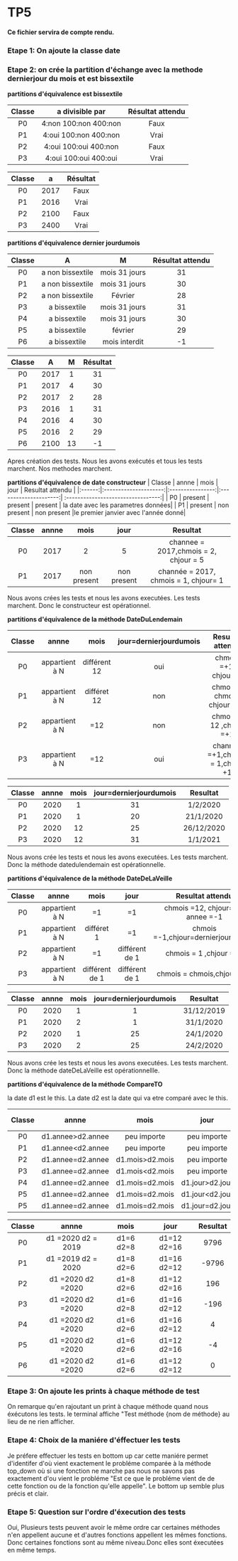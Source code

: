 # TP5
**Ce fichier servira de compte rendu.**
### Etape 1: On ajoute la classe date
### Etape 2: on crée la partition d'échange avec la methode dernierjour du mois et est bissextile


**partitions d'équivalence est bissextile**

| Classe |    a divisible par    | Résultat attendu |      
|:------:|:---------------------:|:----------------:|
|   P0   | 4:non 100:non 400:non |       Faux       |
|   P1   | 4:oui 100:non 400:non |       Vrai       |
|   P2   | 4:oui 100:oui 400:non |       Faux       |
|   P3   | 4:oui 100:oui 400:oui |       Vrai       |

| Classe |    a                  | Résultat          |
|:------:|:---------------------:|:----------------:|
|   P0   | 2017                  |       Faux       |
|   P1   | 2016                  |       Vrai       |
|   P2   | 2100                  |       Faux       |
|   P3   | 2400                  |       Vrai       |

**partitions d'équivalence dernier jourdumois**

| Classe |    A                  |        M         |        Résultat attendu         |
|:------:|:---------------------:|:----------------:|:--------------------------------:|
|   P0   |a non bissextile       |mois 31 jours     | 31
|   P1   | a non bissextile      |mois 31 jours     | 30
|   P2   | a non bissextile      |       Février    | 28
|   P3   | a bissextile          | mois 31 jours    | 31
|   P4   | a bissextile          |    mois 31 jours | 30
|   P5   | a bissextile          |       février    | 29
|   P6   | a bissextile          | mois interdit    | -1

| Classe |    A                  |        M         |        Résultat       |
|:------:|:---------------------:|:----------------:|:---------------------:|
|   P0   |  2017                 |1                 | 31
|   P1   |   2017                |4                 | 30
|   P2   |   2017                |      2           | 28
|   P3   |   2016                | 1                | 31
|   P4   |   2016                |    4             | 30
|   P5   |   2016                |     2            | 29
|   P6   |   2100                | 13               | -1

Apres création des tests. Nous les avons  exécutés et tous les tests marchent. Nos methodes marchent.

**partitions d'équivalence de date constructeur**
| Classe |           annne       |        mois      |       jour            |  Resultat attendu                  |
|:------:|:---------------------:|:----------------:|:---------------------:| :---------------------------------:|
|   P0   |    present            | present          |  present              | la date avec les parametres données|
|   P1   |   present             | non present      |  non present          |le premier janvier avec l'année donné|

| Classe |           annne       |        mois      |       jour            |  Resultat                          |
|:------:|:---------------------:|:----------------:|:---------------------:| :---------------------------------:|
|   P0   |     2017              | 2                |   5                   | channee = 2017,chmois = 2, chjour = 5|
|   P1   |     2017              | non present      |  non present          |channée = 2017, chmois = 1, chjour= 1|

Nous avons crées les tests et nous les avons executées. Les tests marchent. Donc le constructeur est opérationnel.

**partitions d'équivalence de la méthode DateDuLendemain**

| Classe |           annne       |        mois      |jour=dernierjourdumois |  Resultat  attendu                 |
|:------:|:---------------------:|:----------------:|:---------------------:| :---------------------------------:|
|   P0   |        appartient à N | différent 12     |     oui               | chmois =+1, chjour=1               |
|   P1   |     appartient à N    | différet 12      |  non                  | chmois = chmois, chjour= +1        |
|   P2   |  appartient à N       |    =12           | non                   | chmois = 12 ,chjour =+1
|   P3   |   appartient à N      | =12              | oui                   | channée =+1,chmois = 1,chjour +1


| Classe |           annne       |        mois      |jour=dernierjourdumois |  Resultat                          |
|:------:|:---------------------:|:----------------:|:---------------------:| :---------------------------------:|
|   P0   |        2020           | 1                |     31                | 1/2/2020                           |
|   P1   |     2020              | 1                |  20                   | 21/1/2020                           |
|   P2   |   2020                |    12           | 25                     | 26/12/2020
|   P3   |   2020                | 12              | 31                      | 1/1/2021

Nous avons crée les tests et nous les avons executées. Les tests marchent. Donc la méthode datedulendemain est opérationnelle.

**partitions d'équivalence de la méthode DateDeLaVeille**

| Classe |           annne       |        mois      |jour                   |  Resultat  attendu                 |
|:------:|:---------------------:|:----------------:|:---------------------:| :---------------------------------:|
|   P0   |        appartient à N |           =1     |     =1                | chmois =12, chjour=31, annee =-1   |
|   P1   |     appartient à N    | différet 1       |  =1                   |chmois =-1,chjour=dernierjourdumois |
|   P2   |  appartient à N       |    =1            | différent de 1        | chmois = 1 ,chjour =-1
|   P3   |   appartient à N      | différent de 1   | différent de 1        | chmois = chmois,chjour =-1


| Classe |           annne       |        mois      |jour=dernierjourdumois |  Resultat                          |
|:------:|:---------------------:|:----------------:|:---------------------:| :---------------------------------:|
|   P0   |        2020           | 1                |     1                 | 31/12/2019                         |
|   P1   |     2020              | 2                |  1                    | 31/1/2020                          |
|   P2   |   2020                | 1                | 25                    | 24/1/2020
|   P3   |   2020                | 2                | 25                    | 24/2/2020

Nous avons crée les tests et nous les avons executées. Les tests marchent. Donc la méthode dateDeLaVeille est opérationnellle.

**partitions d'équivalence de la méthode CompareTO**

la date d1 est le this. La date d2 est la date qui va etre comparé avec le this.

| Classe |           annne       |        mois      |jour                   |  Resultat  attendu                 |
|:------:|:---------------------:|:----------------:|:---------------------:| :---------------------------------:|
|   P0   |     d1.annee>d2.annee |   peu importe    |     peu importe       | >0                                 |
|   P1   |     d1.annee<d2.annee |   peu importe    |     peu importe       | <0                                 |
|   P2   |     d1.annee=d2.annee |d1.mois>d2.mois   |     peu importe       | >0                                 |
|   P3   |     d1.annee=d2.annee |d1.mois<d2.mois   |     peu importe       | <0                                 |
|   P4   |     d1.annee=d2.annee |d1.mois=d2.mois   |     d1.jour>d2.jour   | >0                                 |
|   P5   |     d1.annee=d2.annee |d1.mois=d2.mois   |     d1.jour<d2.jour   | <0                                 |
|   P5   |     d1.annee=d2.annee |d1.mois=d2.mois   |     d1.jour=d2.jour   | =0                                 |


| Classe |           annne       |        mois      |jour                   |  Resultat                          |
|:------:|:---------------------:|:----------------:|:---------------------:| :---------------------------------:|
|   P0   | d1 =2020 d2 = 2019    |   d1=6 d2=8      |     d1=12 d2=16       | 9796                               |
|   P1   | d1 =2019 d2 = 2020    |   d1=8 d2=6      |     d1=16 d2=12       | -9796                              |
|   P2   |  d1 =2020  d2 =2020   |d1=8 d2=6         |     d1=12 d2=16       | 196                                |
|   P3   |  d1 =2020  d2 =2020   |d1=6 d2=8         |     d1=16 d2=12       | -196                               |
|   P4   |  d1 =2020  d2 =2020   |d1=6 d2=6         |     d1=16 d2=12       | 4                                  |
|   P5   |  d1 =2020  d2 =2020   |d1=6 d2=6         |     d1=12 d2=16       | -4                                 |
|   P6   |  d1 =2020  d2 =2020   |d1=6 d2=6         |     d1=12 d2=12       | 0                                  |

### Etape 3: On ajoute les prints à chaque méthode de test

On remarque qu'en rajoutant un print à chaque méthode quand nous éxécutons les tests. le terminal affiche "Test méthode {nom de méthode} au lieu de ne rien afficher.

### Etape 4: Choix de la maniére d'éffectuer les tests

Je préfere effectuer les tests en bottom up car cette maniére permet d'identifer d'où vient exactement le probléme comparée à la méthode top_down où si une fonction ne marche pas nous ne savons pas exactement d'ou vient le probléme "Est ce que le probléme vient de de cette fonction ou de la fonction qu'elle appelle". Le bottom up semble plus précis et clair.

### Etape 5: Question sur l'ordre d'éxecution des tests

Oui, Plusieurs tests peuvent avoir le même ordre car certaines méthodes n'en appellent aucune et d'autres fonctions appellent les mêmes fonctions. Donc certaines fonctions sont au même niveau.Donc elles sont éxecutées en même temps.
